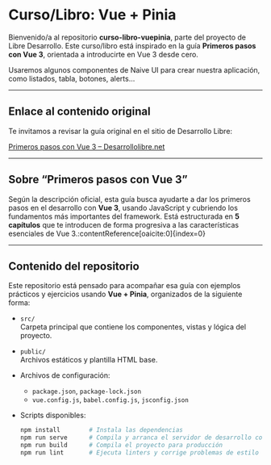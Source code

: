 # Curso/Libro: Vue + Pinia

Bienvenido/a al repositorio **curso-libro-vuepinia**, parte del proyecto de Libre Desarrollo. Este curso/libro está inspirado en la guía **Primeros pasos con Vue 3**, orientada a introducirte en Vue 3 desde cero.

Usaremos algunos componentes de Naive UI para crear nuestra aplicación, como listados, tabla, botones, alerts...

---

##  Enlace al contenido original

Te invitamos a revisar la guía original en el sitio de Desarrollo Libre:

[Primeros pasos con Vue 3 – Desarrollolibre.net](https://www.desarrollolibre.net/libros/primeros-pasos-con-vue)

---

##  Sobre “Primeros pasos con Vue 3”

Según la descripción oficial, esta guía busca ayudarte a dar los primeros pasos en el desarrollo con **Vue 3**, usando JavaScript y cubriendo los fundamentos más importantes del framework. Está estructurada en **5 capítulos** que te introducen de forma progresiva a las características esenciales de Vue 3.:contentReference[oaicite:0]{index=0}

---

##  Contenido del repositorio

Este repositorio está pensado para acompañar esa guía con ejemplos prácticos y ejercicios usando **Vue + Pinia**, organizados de la siguiente forma:

- `src/`  
  Carpeta principal que contiene los componentes, vistas y lógica del proyecto.

- `public/`  
  Archivos estáticos y plantilla HTML base.

- Archivos de configuración:  
  - `package.json`, `package-lock.json`  
  - `vue.config.js`, `babel.config.js`, `jsconfig.json`  

- Scripts disponibles:
  ```bash
  npm install        # Instala las dependencias
  npm run serve      # Compila y arranca el servidor de desarrollo con hot-reload
  npm run build      # Compila el proyecto para producción
  npm run lint       # Ejecuta linters y corrige problemas de estilo
